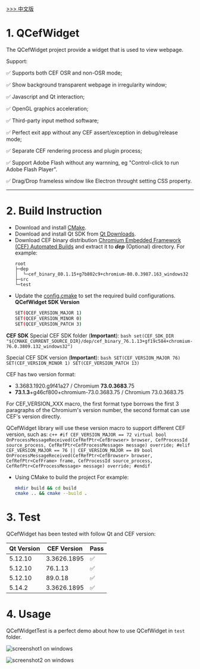 [ >>> 中文版](README_ch.md)

# 1. QCefWidget

The QCefWidget project provide a widget that is used to view webpage. 

Support:

✅ Supports both CEF OSR and non-OSR mode;

✅ Show background transparent webpage in irregularity window;

✅ Javascript and Qt interaction;

✅ OpenGL graphics acceleration;

✅ Third-party input method software;

✅ Perfect exit app without any CEF assert/exception in debug/release mode;

✅ Separate CEF rendering process and plugin process;

✅ Support Adobe Flash without any warnning, eg "Control-click to run Adobe Flash Player".

✅ Drag/Drop frameless window like Electron throught setting CSS property.

---


# 2. Build Instruction
- Download and install [CMake](https://cmake.org/).
- Download and install Qt SDK from [Qt Downloads](https://download.qt.io/archive/qt/).
- Download CEF binary distribution [Chromium Embedded Framework (CEF) Automated Builds](https://cef-builds.spotifycdn.com/index.html) and extract it to ***dep***   (Optional) directory.
  For example:
	```
	root
	├─dep
	│  └─cef_binary_80.1.15+g7b802c9+chromium-80.0.3987.163_windows32
	├─src
	└─test
	```
- Update the [config.cmake](config.cmake) to set the required build configurations.
	**QCefWidget SDK Version**
	```bash
	SET(QCEF_VERSION_MAJOR 1)
	SET(QCEF_VERSION_MINOR 0)
	SET(QCEF_VERSION_PATCH 3)
	```

**CEF SDK**
Special CEF SDK folder (**Important**):
	```bash
	set(CEF_SDK_DIR 
		"${CMAKE_CURRENT_SOURCE_DIR}/dep/cef_binary_76.1.13+gf19c584+chromium-76.0.3809.132_windows32")
	```

Special CEF SDK version (**Important**):
	```bash
	SET(CEF_VERSION_MAJOR 76)
	SET(CEF_VERSION_MINOR 1)
	SET(CEF_VERSION_PATCH 13)
	```

CEF has two version format:
- 3.3683.1920.g9f41a27 / Chromium **73.0.3683**.75
- **73.1.3**+g46cf800+chromium-73.0.3683.75 / Chromium 73.0.3683.75

For CEF_VERSION_XXX macro, the first format type borrows the first 3 paragraphs of the Chromium's version number, the second format can use CEF's version directly.

QCefWidget library will use these version macro to support different CEF version, such as:
	```c++
	#if CEF_VERSION_MAJOR == 72
	  virtual bool
	  OnProcessMessageReceived(CefRefPtr<CefBrowser> browser,
							   CefProcessId source_process,
							   CefRefPtr<CefProcessMessage> message) override;
	#elif CEF_VERSION_MAJOR == 76 || CEF_VERSION_MAJOR == 89
	  bool OnProcessMessageReceived(CefRefPtr<CefBrowser> browser,
									CefRefPtr<CefFrame> frame,
									CefProcessId source_process,
									CefRefPtr<CefProcessMessage> message) override;
	#endif
	```


- Using CMake to build the project
  For example:
    ```bash
    mkdir build && cd build
    cmake .. && cmake --build .
    ```
# 3. Test
QCefWidget has been tested with follow Qt and CEF version:

|Qt Version|CEF Version|Pass|
|---|---|---|
|5.12.10|3.3626.1895|✅|
|5.12.10|76.1.13|✅|
|5.12.10|89.0.18|✅|
|5.14.2|3.3626.1895|✅|

# 4. Usage
QCefWidgetTest is a perfect demo about how to use QCefWidget in `test` folder.

![screenshot1 on windows](test/Screenshot/screenshot1.png)

![screenshot2 on windows](test/Screenshot/screenshot2.png)
